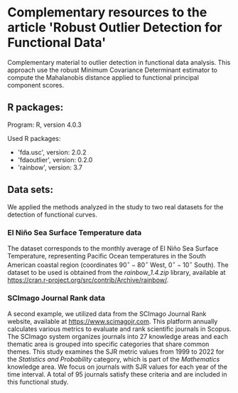 <h1>Complementary resources to the article 'Robust Outlier Detection for Functional Data'</h1>

Complementary material to outlier detection in functional data analysis. This approach use the robust Minimum Covariance Determinant estimator to compute the Mahalanobis distance applied to functional principal component scores. 

<h2>R packages:</h2>

Program: R, version 4.0.3

Used R packages:
<UL>
<LI> 'fda.usc', version: 2.0.2
<LI> 'fdaoutlier', version: 0.2.0
<LI> 'rainbow', version: 3.7
</UL>


<h2>Data sets:</h2>

 We applied the methods analyzed in the study to two real datasets for the detection of functional curves.

 <h3>El Niño Sea Surface Temperature data</h3>

 The dataset corresponds to the monthly average of El Niño Sea Surface Temperature, representing Pacific Ocean temperatures in the South American coastal region (coordinates $90^{\circ} - 80^{\circ}$ West, $0^{\circ} - 10^{\circ}$ South). The dataset to be used is obtained from the <em>rainbow\_1.4.zip</em> library, available at https://cran.r-project.org/src/contrib/Archive/rainbow/.

  <h3>SCImago Journal Rank data</h3>

A second example, we utilized data from the SCImago Journal Rank website, available at https://www.scimagojr.com. This platform annually calculates various metrics to evaluate and rank scientific journals in Scopus. The SCImago system organizes journals into 27 knowledge areas and each thematic area is grouped into specific categories that share common themes. This study examines the SJR metric values from 1999 to 2022 for the <em>Statistics and Probability</em> category, which is part of the <em>Mathematics</em> knowledge area. We focus on journals with SJR values for each year of the time interval. A total of 95 journals satisfy these criteria and are included in this functional study.
